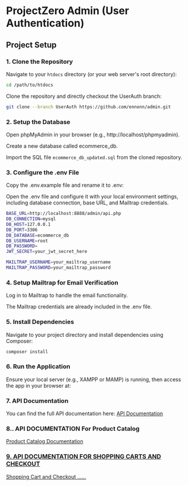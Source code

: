 # ProjectZero Admin (User Authentication)

## Project Setup

### 1. Clone the Repository

Navigate to your `htdocs` directory (or your web server's root directory):

```bash
cd /path/to/htdocs
```

Clone the repository and directly checkout the UserAuth branch:

```bash
git clone --branch UserAuth https://github.com/ennonn/admin.git
```

### 2. Setup the Database

Open phpMyAdmin in your browser (e.g., http://localhost/phpmyadmin).

Create a new database called ecommerce_db.

Import the SQL file `ecommerce_db_updated.sql` from the cloned repository.

### 3. Configure the .env File

Copy the .env.example file and rename it to .env:

Open the .env file and configure it with your local environment settings, including database connection, base URL, and Mailtrap credentials.

```bash
BASE_URL=http://localhost:8888/admin/api.php
DB_CONNECTION=mysql
DB_HOST=127.0.0.1
DB_PORT=3306
DB_DATABASE=ecommerce_db
DB_USERNAME=root
DB_PASSWORD=
JWT_SECRET=your_jwt_secret_here

MAILTRAP_USERNAME=your_mailtrap_username
MAILTRAP_PASSWORD=your_mailtrap_password
```

### 4. Setup Mailtrap for Email Verification

Log in to Mailtrap to handle the email functionality.

The Mailtrap credentials are already included in the .env file.

### 5. Install Dependencies

Navigate to your project directory and install dependencies using Composer:

```bash
composer install
```

### 6. Run the Application

Ensure your local server (e.g., XAMPP or MAMP) is running, then access the app in your browser at:

### 7. API Documentation

You can find the full API documentation here:
<a href="https://documenter.getpostman.com/view/30788290/2sAY4shiko" target="_blank">API Documentation</a>

### 8.. API DOCUMENTATION For Product Catalog

<a href="https://lively-escape-863347.postman.co/workspace/5b5c7441-08d4-40d2-8582-7edb956abe9d/documentation/30601086-6ac63832-5397-4a2a-bddb-b876bdc7cd83"> Product Catalog Documentation

### 9. API DOCUMENTATION FOR SHOPPING CARTS AND CHECKOUT

<a href="https://documenter.getpostman.com/view/30607558/2sAYBd6ndu"> Shopping Cart and Checkout
......
